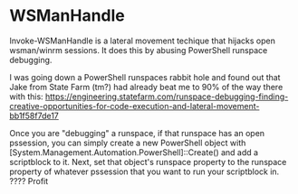 # WSManHandle

Invoke-WSManHandle is a lateral movement techique that hijacks open wsman/winrm sessions. It does this by abusing PowerShell runspace debugging.

I was going down a PowerShell runspaces rabbit hole and found out that Jake from State Farm (tm?) had already beat me to 90% of the way there with this:
https://engineering.statefarm.com/runspace-debugging-finding-creative-opportunities-for-code-execution-and-lateral-movement-bb1f58f7de17

Once you are "debugging" a runspace, if that runspace has an open pssession, you can simply create a new PowerShell object with [System.Management.Automation.PowerShell]::Create() and add a scriptblock to it.
Next, set that object's runspace property to the runspace property of whatever pssession that you want to run your scriptblock in.
????
Profit
